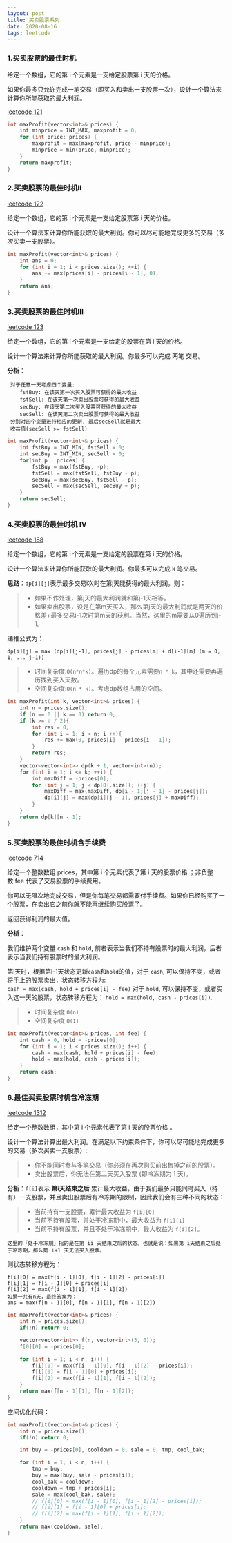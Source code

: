 ```yaml
---
layout: post
title: 买卖股票系列
date: 2020-08-16
tags: leetcode    
---
```



### 1.买卖股票的最佳时机

给定一个数组，它的第 i 个元素是一支给定股票第 i 天的价格。

如果你最多只允许完成一笔交易（即买入和卖出一支股票一次），设计一个算法来计算你所能获取的最大利润。


[leetcode 121](https://leetcode-cn.com/problems/best-time-to-buy-and-sell-stock/)

```c++
int maxProfit(vector<int>& prices) {
    int minprice = INT_MAX, maxprofit = 0;
    for (int price: prices) {
        maxprofit = max(maxprofit, price - minprice);
        minprice = min(price, minprice);
    }
    return maxprofit;
}
```

### 2.买卖股票的最佳时机II

[leetcode 122](https://leetcode-cn.com/problems/best-time-to-buy-and-sell-stock-ii/)

给定一个数组，它的第 i 个元素是一支给定股票第 i 天的价格。

设计一个算法来计算你所能获取的最大利润。你可以尽可能地完成更多的交易（多次买卖一支股票）。

```c++
int maxProfit(vector<int>& prices) {
    int ans = 0;
    for (int i = 1; i < prices.size(); ++i) {
        ans += max(prices[i] - prices[i - 1], 0);
    }
    return ans;
}
```

### 3.买卖股票的最佳时机III

[leetcode 123](https://leetcode-cn.com/problems/best-time-to-buy-and-sell-stock-iii/)

给定一个数组，它的第 i 个元素是一支给定的股票在第 i 天的价格。

设计一个算法来计算你所能获取的最大利润。你最多可以完成 两笔 交易。  

**分析**：
```
 对于任意一天考虑四个变量:
    fstBuy: 在该天第一次买入股票可获得的最大收益 
    fstSell: 在该天第一次卖出股票可获得的最大收益
    secBuy: 在该天第二次买入股票可获得的最大收益
    secSell: 在该天第二次卖出股票可获得的最大收益
 分别对四个变量进行相应的更新, 最后secSell就是最大
 收益值(secSell >= fstSell)
```

```c++
int maxProfit(vector<int>& prices) {
    int fstBuy = INT_MIN, fstSell = 0;
    int secBuy = INT_MIN, secSell = 0;
    for(int p : prices) {
        fstBuy = max(fstBuy, -p);
        fstSell = max(fstSell, fstBuy + p);
        secBuy = max(secBuy, fstSell - p);
        secSell = max(secSell, secBuy + p); 
    }
    return secSell;
}
```

### 4.买卖股票的最佳时机 IV

[leetcode 188](https://leetcode-cn.com/problems/best-time-to-buy-and-sell-stock-iv/)

给定一个数组，它的第 i 个元素是一支给定的股票在第 i 天的价格。

设计一个算法来计算你所能获取的最大利润。你最多可以完成 k 笔交易。

**思路**：`dp[i][j]`表示最多交易i次时在第j天能获得的最大利润。则： 

>* 如果不作处理，第j天的最大利润就和第j-1天相等。
>* 如果卖出股票，设是在第m天买入，那么第j天的最大利润就是两天的价格差+最多交易i-1次时第m天的获利。当然，这里的m需要从0遍历到j-1。

递推公式为：

```
dp[i][j] = max (dp[i][j-1], prices[j] - prices[m] + d[i-1][m] (m = 0, 1, ... j-1))
```

>* 时间复杂度:`O(n*n*k)`。遍历dp的每个元素需要`n * k`，其中还需要再遍历找到买入天数。
>* 空间复杂度:`O(n * k)`。考虑dp数组占用的空间。

```c++
int maxProfit(int k, vector<int>& prices) {
    int n = prices.size();
    if (n == 0 || k == 0) return 0;
    if (k >= n / 2){
        int res = 0;
        for (int i = 1; i < n; i ++){
            res += max(0, prices[i] - prices[i - 1]);
        }
        return res;
    }
    vector<vector<int>> dp(k + 1, vector<int>(n));
    for (int i = 1; i <= k; ++i) {
        int maxDiff = -prices[0];
        for (int j = 1; j < dp[0].size(); ++j) {
            maxDiff = max(maxDiff, dp[i - 1][j - 1] - prices[j]);
            dp[i][j] = max(dp[i][j - 1], prices[j] + maxDiff);
        }
    }
    return dp[k][n - 1];
}
```

### 5.买卖股票的最佳时机含手续费

[leetcode 714](https://leetcode-cn.com/problems/best-time-to-buy-and-sell-stock-with-transaction-fee/)

给定一个整数数组 prices，其中第 i 个元素代表了第 i 天的股票价格 ；非负整数 fee 代表了交易股票的手续费用。

你可以无限次地完成交易，但是你每笔交易都需要付手续费。如果你已经购买了一个股票，在卖出它之前你就不能再继续购买股票了。

返回获得利润的最大值。

**分析**：  

我们维护两个变量 `cash` 和 `hold`, 前者表示当我们不持有股票时的最大利润，后者表示当我们持有股票时的最大利润。

第i天时，根据第i-1天状态更新`cash`和`hold`的值，对于 `cash`, 可以保持不变，或者将手上的股票卖出，状态转移方程为:   
`cash = max(cash, hold + prices[i] - fee)`
对于 `hold`, 可以保持不变，或者买入这一天的股票，状态转移方程为：
`hold = max(hold, cash - prices[i])`. 

>* 时间复杂度 `O(n)`
>* 空间复杂度 `O(1)`

```c++
int maxProfit(vector<int>& prices, int fee) {
    int cash = 0, hold = -prices[0];
    for (int i = 1; i < prices.size(); i++) {
        cash = max(cash, hold + prices[i] - fee);
        hold = max(hold, cash - prices[i]);
    }
    return cash;
}
```

### 6.最佳买卖股票时机含冷冻期

[leetcode 1312](https://leetcode-cn.com/problems/minimum-insertion-steps-to-make-a-string-palindrome/)  

给定一个整数数组，其中第 i 个元素代表了第 i 天的股票价格 。​

设计一个算法计算出最大利润。在满足以下约束条件下，你可以尽可能地完成更多的交易（多次买卖一支股票）:

>* 你不能同时参与多笔交易（你必须在再次购买前出售掉之前的股票）。
>* 卖出股票后，你无法在第二天买入股票 (即冷冻期为 1 天)。

**分析**：`f[i]`表示 **第i天结束之后** 累计最大收益，由于我们最多只能同时买入（持有）一支股票，并且卖出股票后有冷冻期的限制，因此我们会有三种不同的状态： 
>* 当前持有一支股票，累计最大收益为 `f[i][0]`
>* 当前不持有股票，并处于冷冻期中，最大收益为 `f[i][1]`
>* 当前不持有股票，并且不处于冷冻期中，最大收益为 `f[i][2]`。

`这里的「处于冷冻期」指的是在第 ii 天结束之后的状态。也就是说：如果第 i天结束之后处于冷冻期，那么第 i+1 天无法买入股票。`

则状态转移方程为：
```
f[i][0] = max(f[i - 1][0], f[i - 1][2] - prices[i])
f[i][1] = f[i - 1][0] + prices[i]
f[i][2] = max(f[i - 1][1], f[i - 1][2]) 
如果一共有n天，最终答案为：
ans = max(f[n - 1][0], f[n - 1][1], f[n - 1][2])
```



```c++
int maxProfit(vector<int>& prices) {
    int n = prices.size();
    if(!n) return 0;

    vector<vector<int>> f(n, vector<int>(3, 0));
    f[0][0] = -prices[0];

    for (int i = 1; i < n; i++) {
        f[i][0] = max(f[i - 1][0], f[i - 1][2] - prices[i]);
        f[i][1] = f[i - 1][0] + prices[i];
        f[i][2] = max(f[i - 1][1], f[i - 1][2]);
    }
    return max(f[n - 1][1], f[n - 1][2]);
}
```

空间优化代码：
```c++
int maxProfit(vector<int>& prices) {
    int n = prices.size();
    if(!n) return 0;

    int buy = -prices[0], cooldown = 0, sale = 0, tmp, cool_bak;

    for (int i = 1; i < n; i++) {
        tmp = buy;
        buy = max(buy, sale - prices[i]);
        cool_bak = cooldown;
        cooldown = tmp + prices[i];
        sale = max(cool_bak, sale);
        // f[i][0] = max(f[i - 1][0], f[i - 1][2] - prices[i]);
        // f[i][1] = f[i - 1][0] + prices[i];
        // f[i][2] = max(f[i - 1][1], f[i - 1][2]);
    }
    return max(cooldown, sale);
}
```
